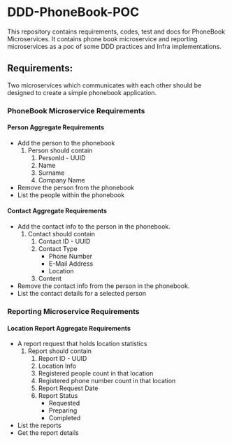# DDD-PhoneBook-POC
This repository contains requirements, codes, test and docs for PhoneBook Microservices. It contains phone book microservice and reporting microservices as a poc of some DDD practices and Infra implementations.

## Requirements:
Two microservices which communicates with each other should be designed to create a simple phonebook application.

### PhoneBook Microservice Requirements
#### Person Aggregate Requirements
* Add the person to the phonebook
  1. Person should contain 
      1. PersonId - UUID
      2. Name
      3. Surname
      4. Company Name
* Remove the person from the phonebook
* List the people within the phonebook

#### Contact Aggregate Requirements
* Add the contact info to the person in the phonebook.
  1. Contact should contain 
      1. Contact ID - UUID 
      2. Contact Type
          * Phone Number
          * E-Mail Address
          * Location
      3. Content
* Remove the contact info from the person in the phonebook.
* List the contact details for a selected person

### Reporting Microservice Requirements
#### Location Report Aggregate Requirements
* A report request that holds location statistics
  1. Report should contain 
      1. Report ID - UUID
      1. Location Info
      2. Registered people count in that location
      3. Registered phone number count in that location
      4. Report Request Date
      5. Report Status
          * Requested
          * Preparing
          * Completed
* List the reports
* Get the report details 
